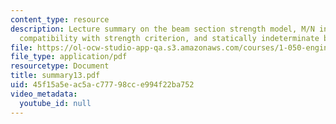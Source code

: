 ```yaml
---
content_type: resource
description: Lecture summary on the beam section strength model, M/N interactions,
  compatibility with strength criterion, and statically indeterminate beam.
file: https://ol-ocw-studio-app-qa.s3.amazonaws.com/courses/1-050-engineering-mechanics-i-fall-2007/45f15a5eac5ac77798cce994f22ba752_summary13.pdf
file_type: application/pdf
resourcetype: Document
title: summary13.pdf
uid: 45f15a5e-ac5a-c777-98cc-e994f22ba752
video_metadata:
  youtube_id: null
---
```

